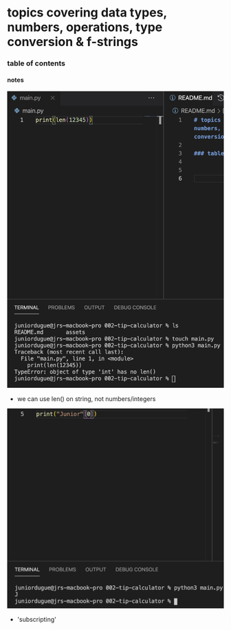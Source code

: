 # topics covering data types, numbers, operations, type conversion & f-strings

### table of contents

#### notes
![len() error](/assets/len_error.jpg)
- we can use len() on string, not numbers/integers


![printing 1st character of a string](/assets/1st_character.jpg)
- 'subscripting' 